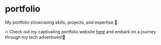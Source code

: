 # portfolio

My portfolio showcasing skills, projects, and expertise.🚀

🔥 Check out my captivating portfolio website [here](https://sai-annadi.github.io/portfolio/) and embark on a journey through my tech adventures!🚀
